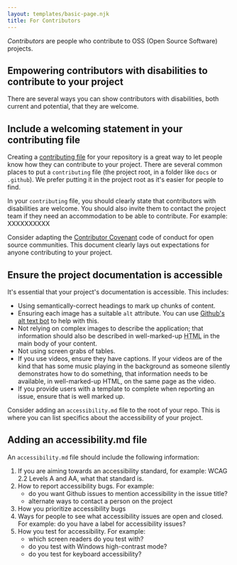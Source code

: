 ```yaml
---
layout: templates/basic-page.njk
title: For Contributors
---
```


<dfn>Contributors</dfn> are people who contribute to OSS (Open Source Software) projects.

## Empowering contributors with disabilities to contribute to your project

There are several ways you can show contributors with disabilities, both current and potential, that they are welcome.

## Include a welcoming statement in your contributing file

Creating a [contributing file](https://docs.github.com/en/communities/setting-up-your-project-for-healthy-contributions/setting-guidelines-for-repository-contributors) for your repository is a great way to let people know how they can contribute to your project. There are several common places to put a <code>contributing</code> file (the project root, in a folder like <code>docs</code> or <code>.github</code>). We prefer putting it in the project root as it's easier for people to find.

In your <code>contributing</code> file, you should clearly state that contributors with disabilities are welcome. You should also invite them to contact the project team if they need an accommodation to be able to contribute. For example: XXXXXXXXXX

Consider adapting the [Contributor Covenant](https://www.contributor-covenant.org/) code of conduct for open source communities. This document clearly lays out expectations for anyone contributing to your project.

## Ensure the project documentation is accessible

It's essential that your project's documentation is accessible. This includes:

* Using semantically-correct headings to mark up chunks of content.
* Ensuring each image has a suitable <code>alt</code> attribute. You can use [Github's alt text bot](https://github.com/marketplace/actions/accessibility-alt-text-bot) to help with this.
* Not relying on complex images to describe the application; that information should also be described in well-marked-up <abbr title="HyperText Markup Language">HTML</abbr> in the main body of your content.
* Not using screen grabs of tables.
* If you use videos, ensure they have captions. If your videos are of the kind that has some music playing in the background as someone silently demonstrates how to do something, that information needs to be available, in well-marked-up HTML, on the same page as the video.
* If you provide users with a template to complete when reporting an issue, ensure that is well marked up.

Consider adding an <code>accessibility.md</code> file to the root of your repo. This is where you can list specifics about the accessibility of your project.

## Adding an accessibility.md file

An <code>accessibility.md</code> file should include the following information:

1. If you are aiming towards an accessibility standard, for example: WCAG 2.2 Levels A and AA, what that standard is.
2. How to report accessibility bugs. For example:
    * do you want Github issues to mention accessibility in the issue title?
    * alternate ways to contact a person on the project
3. How you prioritize accessibility bugs
4. Ways for people to see what accessibility issues are open and closed. For example: do you have a label for accessibility issues?
5. How you test for accessibility. For example:
    * which screen readers do you test with?
    * do you test with Windows high-contrast mode?
    * do you test for keyboard accessibility?